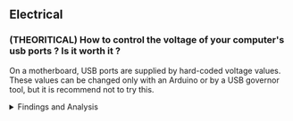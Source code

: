 ## Electrical

### (THEORITICAL) How to control the voltage of your computer's usb ports ? Is it worth it ?
On a motherboard, USB ports are supplied by hard-coded voltage values. These values can be changed only with an Arduino or by a USB governor tool, but it is recommend not to try this.

<details><summary>Findings and Analysis</summary>

- To control the voltage I have found two ways that are easy and low-cost:

  **Warning**: I am not responsible if you want to reproduce this !

  - Requirements:
    - A [multimeter](https://www.harborfreight.com/7-function-multimeter-98025.html) or a [USB charge doctor](https://www.ebay.com/itm/263297062667)
    - A [USB governor tool](https://www.ebay.com/itm/284183241245)
  - Steps:
    - Find the version of the USB port that you want to control, for example USB 3.0 or USB 2.0, and find its max voltage on [Wikipedia](https://en.wikipedia.org/wiki/USB).
    - Create a circuit that will help you set the max voltage that will be used with the USB governor tool.
    - Once you have set the max voltage on your USB governor tool, run a circuit that supplys your usb port.

- It depends on what you mean by "worth it". For example, this can be useful if you have plug-in a LED and you do not want to spend power unless it's needed. Another use is if you want to try to use this method on mice and keyboards to see if there are any improvements in terms of hertz variation and smoothness. If you are an experienced person and you have 10 dollars this can be worth it.

- Additional research to do : Check the ripple introduction by the PCB with an oscilloscope.

</details>
